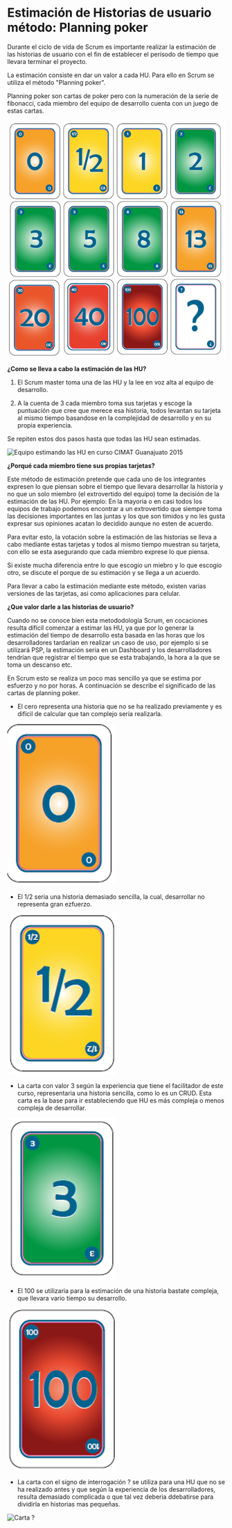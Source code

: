 # Estimación de Historias de usuario método: Planning poker

Durante el ciclo de vida de Scrum es importante realizar la estimación de las historias de usuario con el fin de establecer el perísodo de tiempo que llevara terminar el proyecto.

La estimación consiste en dar un valor a cada HU. Para ello en Scrum se utiliza el método "Planning poker".

Planning poker son cartas de poker pero con la numeración de la serie de fibonacci, cada miembro del equipo de desarrollo cuenta con un juego de estas cartas.

![Valores que maneja planning poker](images/valorpoker.png)

__¿Como se lleva a cabo la estimación de las HU?__

1. El Scrum master toma una de las HU y la lee en voz alta al equipo de desarrollo.

2. A la cuenta de 3 cada miembro toma sus tarjetas y escoge la puntuación que cree que merece esa historia, todos levantan su tarjeta al mismo tiempo basandose en la complejidad de desarrollo y en su propia experiencia.

Se repiten estos dos pasos hasta que todas las HU sean estimadas.

![Equipo estimando las HU en curso CIMAT Guanajuato 2015](images/)

__¿Porqué cada miembro tiene sus propias tarjetas?__

Este método de estimación pretende que cada uno de los integrantes expresen lo que piensan sobre el tiempo que llevara desarrollar la historia y no que un solo miembro (el extrovertido del equipo) tome la decisión de la estimación de las HU. Por ejemplo: En la mayoria o en casi todos los equipos de trabajo podemos encontrar a un extrovertido que siempre toma las decisiones importantes en las juntas y los que son timidos y no les gusta expresar sus opiniones  acatan lo decidido aunque no esten de acuerdo.

Para evitar esto, la votación sobre la estimación de las historias se lleva a cabo mediante estas tarjetas y todos al mismo tiempo muestran su tarjeta, con ello se esta asegurando que cada miembro exprese lo que piensa.

Si existe mucha diferencia entre lo que escogio un miebro y lo que escogio otro, se discute el porque de su estimación y se llega a un acuerdo.

Para llevar a cabo la estimación mediante este método, existen varias versiones de las tarjetas, asi como aplicaciones para celular.

__¿Que valor darle a las historias de usuario?__

Cuando no se conoce bien esta metododología Scrum, en cocaciones resulta difícil comenzar a estimar las HU, ya que por lo generar la estimación del tiempo de desarrollo esta basada en las horas que los desarrolladores tardarian en realizar un caso de uso, por ejemplo si se utilizará PSP, la estimación seria en un Dashboard y los desarrolladores tendrían que registrar el tiempo que se esta trabajando, la hora a la que se toma un descanso etc.

En Scrum esto se realiza un poco mas sencillo ya que se estima por esfuerzo y no por horas. A continuación se describe el significado de las cartas de planning poker.

* El cero representa una historia que no se ha realizado previamente y es difícil de calcular que tan complejo seria realizarla.

![Carta 0](images/valor0.png)

* El 1/2 seria una historia demasiado sencilla, la cual, desarrollar no representa gran ezfuerzo.

![Carta 1/2](images/valor12.png)

* La carta con valor 3 según la experiencia que tiene el facilitador de este curso, representaria una historia sencilla, como lo es un CRUD. Esta carta es la base para ir estableciendo que HU es más compleja o menos compleja de desarrollar.

![Carta 3](images/valor3.png)

* El 100 se utilizaria para la estimación de una historia bastate compleja, que llevara vario tiempo su desarrollo.

![Carta 100](images/valor100.png)

* La carta con el signo de interrogación ? se utiliza para una HU que no se ha realizado antes y que según la experiencia de los desarrolladores, resulta demasiado complicada o que tal vez deberia ddebatirse para dividirla en historias mas pequeñas.

![Carta ?](images/valor?.png)


